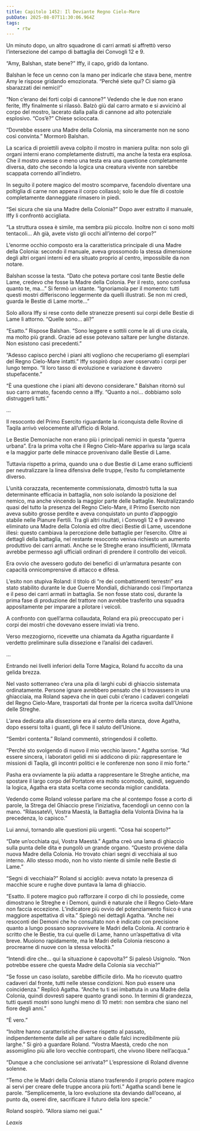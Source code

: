 ```yaml
---
title: Capitolo 1452: Il Deviante Regno Cielo-Mare
pubDate: 2025-08-07T11:30:06.964Z
tags:
    - rtw
---
```



Un minuto dopo, un altro squadrone di carri armati si affrettò verso l’intersezione del campo di battaglia dei Convogli 12 e 9.


“Amy, Balshan, state bene?” Iffy, il capo, gridò da lontano.


Balshan le fece un cenno con la mano per indicarle che stava bene, mentre Amy le rispose gridando emozionata. “Perché siete qui? Ci siamo già sbarazzati dei nemici!”


“Non c’erano dei forti colpi di cannone?” Vedendo che le due non erano ferite, Iffy finalmente si rilassò. Balzò giù dal carro armato e si avvicinò al corpo del mostro, lacerato dalla palla di cannone ad alto potenziale esplosivo. “Cos’è?” Chiese scioccata.


“Dovrebbe essere una Madre della Colonia, ma sinceramente non ne sono così convinta.” Mormorò Balshan.


La scarica di proiettili aveva colpito il mostro in maniera pulita: non solo gli organi interni erano completamente distrutti, ma anche la testa era esplosa. Che il mostro avesse o meno una testa era una questione completamente diversa, dato che secondo la logica una creatura vivente non sarebbe scappata correndo all’indietro.


In seguito il potere magico del mostro scomparve, facendolo diventare una poltiglia di carne non appena il corpo collassò; solo le due file di costole completamente danneggiate rimasero in piedi.


“Sei sicura che sia una Madre della Colonia?” Dopo aver estratto il manuale, Iffy li confrontò accigliata.


“La struttura ossea è simile, ma sembra più piccolo. Inoltre non ci sono molti tentacoli… Ah già, avete visto gli occhi all’interno del corpo?”


L’enorme occhio composto era la caratteristica principale di una Madre della Colonia: secondo il manuale, aveva grossomodo la stessa dimensione degli altri organi interni ed era situato proprio al centro, impossibile da non notare.


Balshan scosse la testa. “Dato che poteva portare così tante Bestie delle Lame, credevo che fosse la Madre della Colonia. Per il resto, sono confusa quanto te, ma…” Si fermò un istante. “Ignoriamola per il momento: tutti questi mostri differiscono leggermente da quelli illustrati. Se non mi credi, guarda le Bestie di Lame morte…”


Solo allora Iffy si rese conto delle stranezze presenti sui corpi delle Bestie di Lame lì attorno. “Quelle sono… ali?”


“Esatto.” Rispose Balshan. “Sono leggere e sottili come le ali di una cicala, ma molto più grandi. Grazie ad esse potevano saltare per lunghe distanze. Non esistono casi precedenti.”


“Adesso capisco perché i piani alti vogliono che recuperiamo gli esemplari del Regno Cielo-Mare intatti.” Iffy sospirò dopo aver osservato i corpi per lungo tempo. “Il loro tasso di evoluzione e variazione è davvero stupefacente.”


“È una questione che i piani alti devono considerare.” Balshan ritornò sul suo carro armato, facendo cenno a Iffy. “Quanto a noi… dobbiamo solo distruggerli tutti.”






…






Il resoconto del Primo Esercito riguardante la riconquista delle Rovine di Taqila arrivò velocemente all’ufficio di Roland.


Le Bestie Demoniache non erano più i principali nemici in questa “guerra urbana”. Era la prima volta che il Regno Cielo-Mare appariva su larga scala e la maggior parte delle minacce provenivano dalle Bestie di Lame.


Tuttavia rispetto a prima, quando una o due Bestie di Lame erano sufficienti per neutralizzare la linea difensiva delle truppe, l’esito fu completamente diverso.


L’unità corazzata, recentemente commissionata, dimostrò tutta la sua determinante efficacia in battaglia, non solo isolando la posizione del nemico, ma anche vincendo la maggior parte delle battaglie. Neutralizzando quasi del tutto la presenza del Regno Cielo-Mare, il Primo Esercito non aveva subito grosse perdite e aveva conquistato un punto d’appoggio stabile nelle Pianure Fertili. Tra gli altri risultati, i Convogli 12 e 9 avevano eliminato una Madre della Colonia ed oltre dieci Bestie di Lame, uscendone illesi: questo cambiava la percezione delle battaglie per l’esercito. Oltre ai dettagli della battaglia, nel restante resoconto veniva richiesto un aumento produttivo dei carri armati. Anche se le Streghe erano insufficienti, l’Armata avrebbe permesso agli ufficiali ordinari di prendere il controllo dei veicoli.


Era ovvio che avessero goduto dei benefici di un’armatura pesante con capacità onnicomprensive di attacco e difesa.


L’esito non stupiva Roland: il titolo di “re dei combattimenti terrestri” era stato stabilito durante le due Guerre Mondiali, dichiarando così l’importanza e il peso dei carri armati in battaglia. Se non fosse stato così, durante la prima fase di produzione del trattore non avrebbe trasferito una squadra appositamente per imparare a pilotare i veicoli.


A confronto con quell’arma collaudata, Roland era più preoccupato per i corpi dei mostri che dovevano essere inviati via treno.


Verso mezzogiorno, ricevette una chiamata da Agatha riguardante il verdetto preliminare sulla dissezione e l’analisi dei cadaveri.






…






Entrando nei livelli inferiori della Torre Magica, Roland fu accolto da una gelida brezza.


Nel vasto sotterraneo c’era una pila di larghi cubi di ghiaccio sistemata ordinatamente. Persone ignare avrebbero pensato che si trovassero in una ghiacciaia, ma Roland sapeva che in quei cubi c’erano i cadaveri congelati del Regno Cielo-Mare, trasportati dal fronte per la ricerca svolta dall’Unione delle Streghe.


L’area dedicata alla dissezione era al centro della stanza, dove Agatha, dopo essersi tolta i guanti, gli fece il saluto dell’Unione.


“Sembri contenta.” Roland commentò, stringendosi il colletto.


“Perché sto svolgendo di nuovo il mio vecchio lavoro.” Agatha sorrise. “Ad essere sincera, i laboratori gelidi mi si addicono di più: rappresentare le missioni di Taqila, gli incontri politici e le conferenze non sono il mio forte.”


Pasha era ovviamente la più adatta a rappresentare le Streghe antiche, ma spostare il largo corpo del Portatore era molto scomodo, quindi, seguendo la logica, Agatha era stata scelta come seconda miglior candidata.


Vedendo come Roland volesse parlare ma che al contempo fosse a corto di parole, la Strega del Ghiaccio prese l’iniziativa, facendogli un cenno con la mano. “RilassateVi, Vostra Maestà, la Battaglia della Volontà Divina ha la precedenza, lo capisco.”


Lui annuì, tornando alle questioni più urgenti. “Cosa hai scoperto?”


“Date un’occhiata qui, Vostra Maestà.” Agatha creò una lama di ghiaccio sulla punta delle dita e pungolò un grande organo. “Questo proviene dalla nuova Madre della Colonia. Ho trovato chiari segni di vecchiaia al suo interno. Allo stesso modo, non ho visto niente di simile nelle Bestie di Lame.”


“Segni di vecchiaia?” Roland si accigliò: aveva notato la presenza di macchie scure e rughe dove puntava la lama di ghiaccio.


“Esatto. Il potere magico può rafforzare il corpo di chi lo possiede, come dimostrano le Streghe e i Demoni, quindi è naturale che il Regno Cielo-Mare non faccia eccezione. L’indicatore più ovvio del potenziamento fisico è una maggiore aspettativa di vita.” Spiegò nei dettagli Agatha. “Anche nei resoconti dei Demoni che ho consultato non è indicato con precisione quanto a lungo possano sopravvivere le Madri della Colonia. Al contrario è scritto che le Bestie, tra cui quelle di Lame, hanno un’aspettativa di vita breve. Muoiono rapidamente, ma le Madri della Colonia riescono a procrearne di nuove con la stessa velocità.”


“Intendi dire che… qui la situazione è capovolta?” Si palesò Usignolo. “Non potrebbe essere che questa Madre della Colonia sia vecchia?”


“Se fosse un caso isolato, sarebbe difficile dirlo. Ma ho ricevuto quattro cadaveri dal fronte, tutti nelle stesse condizioni. Non può essere una coincidenza.” Replicò Agatha. “Anche tu ti sei imbattuta in una Madre della Colonia, quindi dovresti sapere quanto grandi sono. In termini di grandezza, tutti questi mostri sono lunghi meno di 10 metri: non sembra che siano nel fiore degli anni.”


“È vero.”


“Inoltre hanno caratteristiche diverse rispetto al passato, indipendentemente dalle ali per saltare o dalle falci incredibilmente più larghe.” Si girò a guardare Roland. “Vostra Maestà, credo che non assomiglino più alle loro vecchie controparti, che vivono libere nell’acqua.”


“Dunque a che conclusione sei arrivata?” L’espressione di Roland divenne solenne.


“Temo che le Madri della Colonia stiano trasferendo il proprio potere magico ai servi per creare delle truppe ancora più forti.” Agatha scandì bene le parole. “Semplicemente, la loro evoluzione sta deviando dall’oceano, al punto da, oserei dire, sacrificare il futuro della loro specie.”


Roland sospirò. “Allora siamo nei guai.”










<em>Leaxis</em>
                                


                                




